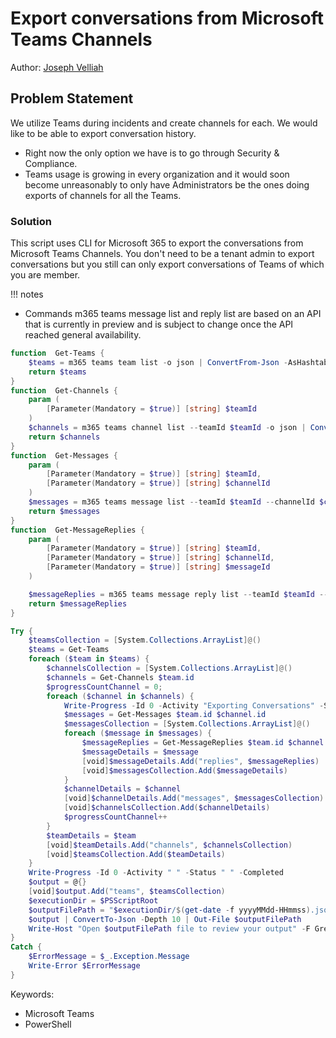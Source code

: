 # Export conversations from Microsoft Teams Channels

Author: [Joseph Velliah](https://sprider.blog/export-conversations-from-microsoft-teams)

## Problem Statement

We utilize Teams during incidents and create channels for each. We would like to be able to export conversation history.

- Right now the only option we have is to go through Security & Compliance.
- Teams usage is growing in every organization and it would soon become unreasonably to only have Administrators be the ones doing exports of channels for all the Teams.

### Solution

This script uses CLI for Microsoft 365 to export the conversations from Microsoft Teams Channels. You don't need to be a tenant admin to export conversations but you still can only export conversations of Teams of which you are member.

!!! notes

- Commands m365 teams message list and reply list are based on an API that is currently in preview and is subject to change once the API reached general availability.

```powershell tab="PowerShell Core"
function  Get-Teams {
    $teams = m365 teams team list -o json | ConvertFrom-Json -AsHashtable
    return $teams
}
function  Get-Channels {
    param (
        [Parameter(Mandatory = $true)] [string] $teamId
    )
    $channels = m365 teams channel list --teamId $teamId -o json | ConvertFrom-Json -AsHashtable
    return $channels
}
function  Get-Messages {
    param (
        [Parameter(Mandatory = $true)] [string] $teamId,
        [Parameter(Mandatory = $true)] [string] $channelId
    )
    $messages = m365 teams message list --teamId $teamId --channelId $channelId -o json | ConvertFrom-Json -AsHashtable
    return $messages
}
function  Get-MessageReplies {
    param (
        [Parameter(Mandatory = $true)] [string] $teamId,
        [Parameter(Mandatory = $true)] [string] $channelId,
        [Parameter(Mandatory = $true)] [string] $messageId
    )

    $messageReplies = m365 teams message reply list --teamId $teamId --channelId $channelId --messageId $messageId -o json | ConvertFrom-Json -AsHashtable
    return $messageReplies
}

Try {
    $teamsCollection = [System.Collections.ArrayList]@()
    $teams = Get-Teams
    foreach ($team in $teams) {
        $channelsCollection = [System.Collections.ArrayList]@()
        $channels = Get-Channels $team.id
        $progressCountChannel = 0;
        foreach ($channel in $channels) {
            Write-Progress -Id 0 -Activity "Exporting Conversations" -Status "Team : $($team.displayName)" -CurrentOperation "Channel : $($channel.displayName)" -PercentComplete (($progressCountChannel / $channels.length) * 100)
            $messages = Get-Messages $team.id $channel.id
            $messagesCollection = [System.Collections.ArrayList]@()
            foreach ($message in $messages) {
                $messageReplies = Get-MessageReplies $team.id $channel.id $message.id
                $messageDetails = $message
                [void]$messageDetails.Add("replies", $messageReplies)
                [void]$messagesCollection.Add($messageDetails)
            }
            $channelDetails = $channel
            [void]$channelDetails.Add("messages", $messagesCollection)
            [void]$channelsCollection.Add($channelDetails)
            $progressCountChannel++
        }
        $teamDetails = $team
        [void]$teamDetails.Add("channels", $channelsCollection)
        [void]$teamsCollection.Add($teamDetails)
    }
    Write-Progress -Id 0 -Activity " " -Status " " -Completed
    $output = @{}
    [void]$output.Add("teams", $teamsCollection)
    $executionDir = $PSScriptRoot
    $outputFilePath = "$executionDir/$(get-date -f yyyyMMdd-HHmmss).json"
    $output | ConvertTo-Json -Depth 10 | Out-File $outputFilePath 
    Write-Host "Open $outputFilePath file to review your output" -F Green 
}
Catch {
    $ErrorMessage = $_.Exception.Message
    Write-Error $ErrorMessage
}
```

Keywords:

- Microsoft Teams
- PowerShell

